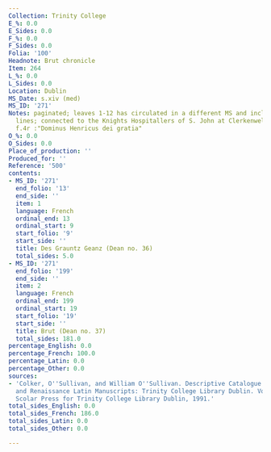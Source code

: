 ```yaml
---
Collection: Trinity College
E_%: 0.0
E_Sides: 0.0
F_%: 0.0
F_Sides: 0.0
Folia: '100'
Headnote: Brut chronicle
Item: 264
L_%: 0.0
L_Sides: 0.0
Location: Dublin
MS_Date: s.xiv (med)
MS_ID: '271'
Notes: paginated; leaves 1-12 has circulated in a different MS and include some English
  lines; connected to the Knights Hospitallers of S. John at Clerkenwell ; notes on
  f.4r :"Dominus Henricus dei gratia"
O_%: 0.0
O_Sides: 0.0
Place_of_production: ''
Produced_for: ''
Reference: '500'
contents:
- MS_ID: '271'
  end_folio: '13'
  end_side: ''
  item: 1
  language: French
  ordinal_end: 13
  ordinal_start: 9
  start_folio: '9'
  start_side: ''
  title: Des Grauntz Geanz (Dean no. 36)
  total_sides: 5.0
- MS_ID: '271'
  end_folio: '199'
  end_side: ''
  item: 2
  language: French
  ordinal_end: 199
  ordinal_start: 19
  start_folio: '19'
  start_side: ''
  title: Brut (Dean no. 37)
  total_sides: 181.0
percentage_English: 0.0
percentage_French: 100.0
percentage_Latin: 0.0
percentage_Other: 0.0
sources:
- 'Colker, O''Sullivan, and William O''Sullivan. Descriptive Catalogue of the Mediaeval
  and Renaissance Latin Manuscripts: Trinity College Library Dublin. Vol. 2. Aldershot:
  Scolar Press for Trinity College Library Dublin, 1991.'
total_sides_English: 0.0
total_sides_French: 186.0
total_sides_Latin: 0.0
total_sides_Other: 0.0

---
```

